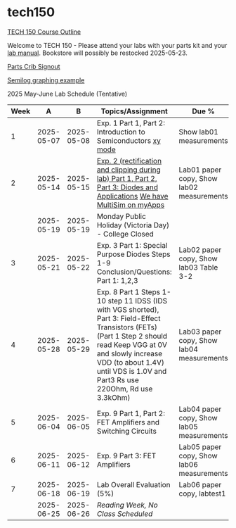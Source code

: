 # tech150

[TECH 150 Course Outline](https://humber.ca/transferoptions/course-outlines/outline.html?code=TECH%20150)

Welcome to TECH 150 - Please attend your labs with your parts kit and your [lab manual](https://www.bkstr.com/humberitstore/product/laboratory-exercises-for-electronic-devices-272165-1). Bookstore will possibly be restocked 2025-05-23.

[Parts Crib Signout](https://vladporcila.github.io/#partscribSignout)

[Semilog graphing example](https://www.mathnstuff.com/math/spoken/here/2class/340/gif/lgf3.gif)

2025 May-June Lab Schedule (Tentative)

|Week|A         |B         |Topics/Assignment                                           | Due %                                   |
|----|----------|----------|------------------------------------------------------------|-----------------------------------------|
|1   |2025-05-07|2025-05-08|Exp. 1 Part 1, Part 2: Introduction to Semiconductors [xy mode](https://www.youtube.com/watch?v=aIy5UbxMNug)|Show lab01 measurements                  |
|2   |2025-05-14|2025-05-15|[Exp. 2 (rectification and clipping during lab) Part 1, Part 2, Part 3: Diodes and Applications](https://www.youtube.com/watch?v=afHMWO7I1to) [We have MultiSim on myApps](https://www.youtube.com/watch?v=boqO6ccq-40)|Lab01 paper copy, Show lab02 measurements|
|    |2025-05-19|2025-05-19|Monday Public Holiday (Victoria Day) - College Closed       |                                         |
|3   |2025-05-21|2025-05-22|Exp. 3 Part 1: Special Purpose Diodes Steps 1-9 Conclusion/Questions: Part 1: 1,2,3|Lab02 paper copy, Show lab03 Table 3-2|
|4   |2025-05-28|2025-05-29|Exp. 8 Part 1 Steps 1-10 step 11 IDSS (IDS with VGS shorted), Part 3: Field-Effect Transistors (FETs) (Part 1 Step 2 should read Keep VGG at 0V and slowly increase VDD (to about 1.4V) until VDS is 1.0V and Part3 Rs use 220Ohm, Rd use 3.3kOhm)     |Lab03 paper copy, Show lab04 measurements|
|5   |2025-06-04|2025-06-05|Exp. 9 Part 1, Part 2: FET Amplifiers and Switching Circuits|Lab04 paper copy, Show lab05 measurements|
|6   |2025-06-11|2025-06-12|Exp. 9 Part 3: FET Amplifiers                               |Lab05 paper copy, Show lab06 measurements|
|7   |2025-06-18|2025-06-19|Lab Overall Evaluation (5%)                                 |Lab06 paper copy, labtest1               |
|    |2025-06-25|2025-06-26|*Reading Week, No Class Scheduled*                          |                                         |
